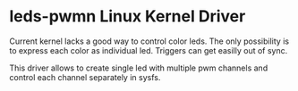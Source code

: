 # leds-pwmn Linux Kernel Driver

Current kernel lacks a good way to control color leds. The only possibility is to
express each color as individual led. Triggers can get easilly out of sync.

This driver allows to create single led with multiple pwm channels and control each
channel separately in sysfs.
